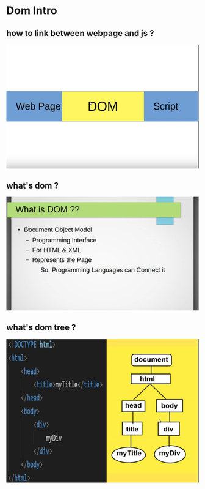 # Dom Intro

## how to link between webpage and js ?

![image dom-intro](dom-intro0.png)

## what's dom ?

![image dom-intro](dom-intro1.png)

## what's dom tree ?

![image dom-intro](dom-intro-tree.png)


